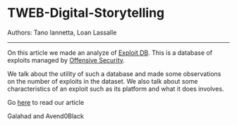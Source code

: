 # TWEB-Digital-Storytelling

Authors: Tano Iannetta, Loan Lassalle
***

On this article we made an analyze of <a href="https://www.exploit-db.com/">Exploit DB</a>.
This is a database of exploits managed by <a href="https://www.offensive-security.com/">Offensive Security</a>.

We talk about the utility of such a database and made some observations on the number of exploits in the dataset.
We also talk about some characteristics of an exploit such as its platform and what it does involves. 

Go <a href="https://lassalleloan.github.io/digital-storytelling/">here</a> to read our article

Galahad and Avend0Black
